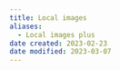 ```yaml
---
title: Local images
aliases:
  - Local images plus
date created: 2023-02-23
date modified: 2023-03-07
---
```

